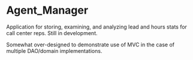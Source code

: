 # Agent_Manager
Application for storing, examining, and analyzing lead and hours stats for call center reps.
Still in development.

Somewhat over-designed to demonstrate use of MVC in the case of multiple DAO/domain implementations.
